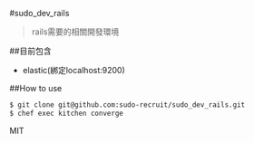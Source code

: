 #sudo_dev_rails
>rails需要的相關開發環境

##目前包含
* elastic(綁定localhost:9200)

##How to use
```bash
$ git clone git@github.com:sudo-recruit/sudo_dev_rails.git
$ chef exec kitchen converge
```

MIT